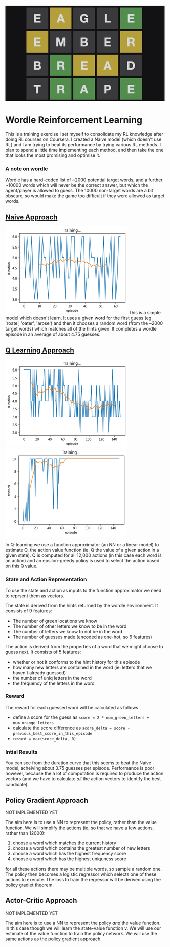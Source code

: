 ![squares](diagrams/squares.jpg)
# Wordle Reinforcement Learning

This is a training exercise I set myself to consolidate my RL knowledge after doing RL courses on Coursera.  I created a Naive model (which doesn't use RL) and I am trying to beat its performance by trying various RL methods.  I plan to spend a little time implementing each method, and then take the one that looks the most promising and optimise it.

### A note on wordle
Wordle has a hard-coded list of ~2000 potential target words, and a further ~10000 words which will never be the correct answer, but which the agent/player is allowed to guess.  The 10000 non-target words are a bit obscure, so would make the game too difficult if they were allowed as target words.

## [Naive Approach](Naive.ipynb) 

![naive-duration](diagrams/naive-duration.png)
This is a simple model which doesn't learn.  It uses a given word for the first guess (eg. 'roate', 'oater', 'arose') and then it chooses a random word (from the ~2000 target words) which matches all of the hints given.  It completes a wordle episode in an average of about 4.75 guesses.


## [Q Learning Approach](QLearn.ipynb)

![q-learning duration](diagrams/q-duration.png)
![q-learning reward](diagrams/q-reward.png)

In Q-learning we use a function approximator (an NN or a linear model) to estimate Q, the action value function (ie. Q the value of a given action in a given state).  Q is computed for all 12,000 actions (in this case each word is an action) and an epsilon-greedy policy is used to select the action based on this Q value.

### State and Action Representation
To use the state and action as inputs to the function approximator we need to reprsent them as vectors.

The state is derived from the hints returned by the wordle environment.  It consists of 9 features:
*  The number of green locations we know
*  The number of other letters we know to be in the word
*  The number of letters we know to not be in the word
*  The number of guesses made (encoded as one-hot, so 6 features)

The action is derived from the properties of a word that we might choose to guess next.  It consists of 5 features:
*  whether or not it conforms to the hint history for this episode
*  how many new letters are contained in the word (ie. letters that we haven't already guessed)
*  the number of uniq letters in the word
*  the frequency of the letters in the word

### Reward

The reward for each guessed word will be calculated as follows
*  define a score for the guess as ```score = 2 * num_green_letters + num_orange_letters```
*  calculate the score difference as ```score_delta = score - previous_best_score_in_this_episode```
*  ```reward = max(score_delta, 0)```

### Intial Results

You can see from the duration curve that this seems to beat the Naive model, acheiving about 3.75 guesses per episode.  Performance is poor however, because the a lot of computation is required to produce the action vectors (and we have to calculate *all* the action vectors to identify the best candidate).


## Policy Gradient Approach

NOT IMPLEMENTED YET

The aim here is to use a NN to represent the policy, rather than the value function.  We will simplify the actions (ie, so that we have a few actions, rather than 12000): 

1. choose a word which matches the current history
1. choose a word which contains the greatest number of new letters
1. choose a word which has the highest frequency score
1. choose a word which has the highest uniquness score

for all these actions there may be multiple words, so sample a random one.  The policy then becomes a logistic regressor which selects one of these actions to execute.  The loss to train the regressor will be derived using the policy gradiet theorem.


## Actor-Critic Approach

NOT IMPLEMENTED YET

The aim here is to use a NN to represent the policy *and* the value function. In this case though we will learn the state-value function v.  We will use our estimate of the value function to train the policy network.  We will use the same actions as the policy gradient approach. 
